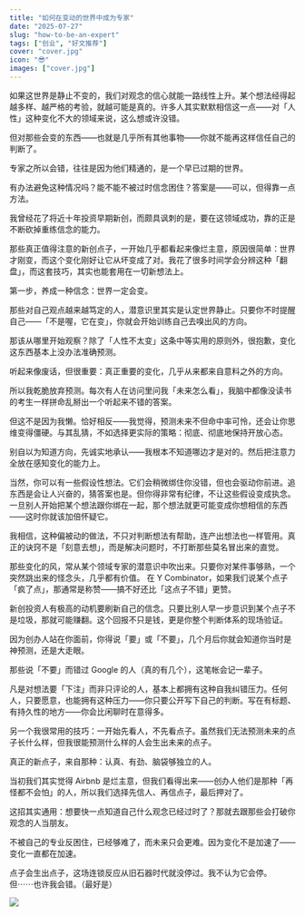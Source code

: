 ```yaml
---
title: "如何在变动的世界中成为专家"
date: "2025-07-27"
slug: "how-to-be-an-expert"
tags: ["创业", "好文推荐"]
cover: "cover.jpg"
icon: "😎"
images: ["cover.jpg"]
---
```

如果这世界是静止不变的，我们对观念的信心就能一路线性上升。某个想法经得起越多样、越严格的考验，就越可能是真的。许多人其实默默相信这一点——对「人性」这种变化不大的领域来说，这么想或许没错。



但对那些会变的东西——也就是几乎所有其他事物——你就不能再这样信任自己的判断了。



专家之所以会错，往往是因为他们精通的，是一个早已过期的世界。



有办法避免这种情况吗？能不能不被过时信念困住？答案是——可以，但得靠一点方法。



我曾经花了将近十年投资早期新创，而颇具讽刺的是，要在这领域成功，靠的正是不断砍掉重练信念的能力。



那些真正值得注意的新创点子，一开始几乎都看起来像烂主意，原因很简单：世界才刚变，而这个变化刚好让它从坏变成了对。我花了很多时间学会分辨这种「翻盘」，而这套技巧，其实也能套用在一切新想法上。



第一步，养成一种信念：世界一定会变。



那些对自己观点越来越笃定的人，潜意识里其实是认定世界静止。只要你不时提醒自己——「不是喔，它在变」，你就会开始训练自己去嗅出风的方向。



那该从哪里开始观察？除了「人性不太变」这条中等实用的原则外，很抱歉，变化这东西基本上没办法准确预测。



听起来像废话，但很重要：真正重要的变化，几乎从来都来自意料之外的方向。



所以我乾脆放弃预测。每次有人在访问里问我「未来怎么看」，我脑中都像没读书的考生一样拼命乱掰出一个听起来不错的答案。



但这不是因为我懒。恰好相反——我觉得，预测未来不但命中率可怜，还会让你思维变得僵硬。与其乱猜，不如选择更实际的策略：彻底、彻底地保持开放心态。



别自以为知道方向，先诚实地承认——我根本不知道哪边才是对的。然后把注意力全放在感知变化的能力上。



当然，你可以有一些假设性想法。它们会稍微绑住你没错，但也会驱动你前进。追东西是会让人兴奋的，猜答案也是。但你得非常有纪律，不让这些假设变成执念。
一旦别人开始把某个想法跟你绑在一起，那个想法就更可能变成你想相信的东西——这时你就该加倍怀疑它。



我相信，这种偏被动的做法，不只对判断想法有帮助，连产出想法也一样管用。真正的诀窍不是「刻意去想」，而是解决问题时，不打断那些莫名冒出来的直觉。



那些变化的风，常从某个领域专家的潜意识中吹出来。只要你对某件事够熟，一个突然跳出来的怪念头，几乎都有价值。
在 Y Combinator，如果我们说某个点子「疯了点」，那通常是称赞——搞不好还比「这点子不错」更赞。



新创投资人有极高的动机要刷新自己的信念。只要比别人早一步意识到某个点子不是垃圾，那就可能赚翻。这个回报不只是钱，更是你整个判断体系的现场验证。



因为创办人站在你面前，你得说「要」或「不要」，几个月后你就会知道你当时是神预测，还是大走眼。



那些说「不要」而错过 Google 的人（真的有几个），这笔帐会记一辈子。



凡是对想法要「下注」而非只评论的人，基本上都拥有这种自我纠错压力。任何人，只要愿意，也能拥有这种压力——你只要公开写下自己的判断。写在有标题、有持久性的地方——你会比闲聊时在意得多。



另一个我很常用的技巧：一开始先看人，不先看点子。虽然我们无法预测未来的点子长什么样，但我很能预测什么样的人会生出未来的点子。



真正的新点子，来自那种：认真、有劲、脑袋够独立的人。



当初我们其实觉得 Airbnb 是烂主意，但我们看得出来——创办人他们是那种「再怪都不会怕」的人，所以我们选择先信人、再信点子，最后押对了。



这招其实通用：想要快一点知道自己什么观念已经过时了？那就去跟那些会打破你观念的人当朋友。



不被自己的专业反困住，已经够难了，而未来只会更难。因为变化不是加速了——变化一直都在加速。



点子会生出点子，这场连锁反应从旧石器时代就没停过。我不认为它会停。
但⋯⋯也许我会错。（最好是）




![](https://prod-files-secure.s3.us-west-2.amazonaws.com/112d0858-5090-4d34-a606-b75eb8d65fd2/46476355-9cf3-4e99-9b7a-3531bc426380/1000202064.png?X-Amz-Algorithm=AWS4-HMAC-SHA256&X-Amz-Content-Sha256=UNSIGNED-PAYLOAD&X-Amz-Credential=ASIAZI2LB466TRJ44YG5%2F20251031%2Fus-west-2%2Fs3%2Faws4_request&X-Amz-Date=20251031T153333Z&X-Amz-Expires=3600&X-Amz-Security-Token=IQoJb3JpZ2luX2VjEE8aCXVzLXdlc3QtMiJHMEUCIDPmL0bCGH5GW7zhVfE01RyRf1rpzbe18H7I2mIAlpGYAiEAn%2F7w%2BInmIHV2DESy1n8pJGERhproILlPn1BuORareCQq%2FwMIGBAAGgw2Mzc0MjMxODM4MDUiDNj%2BO0luav%2FvtEWyUircA91CiPeJv8EDfA%2Bt2AoW4ZwwS3AMXJb95sp%2Ben4ndb3FWC6yJIMVPLvglb%2FiyHEwQuuq1xMLSK3u4ih%2BOy%2FWrLO3ecDBeSie%2Fj1P%2FHrPRG4fW3PCbnUZo4RqDMfxqxeWirvMfArWPzli8RRlpVs5d4ID7HTryZrr%2F2EhZRrbNgoYZDAyLhgprWzs7g7O89Oru0wR6m3FXnguzqQPCkbEAGmUXNLD6Js2DUX6G6D8ZgSmq%2FXHBt8EUdyiq0lbw3qfG8aQSch0QFZuTlGhL1cSEbaX26R%2Ft0cl5DCcHm8yyRtE5k8NT4iGM%2BALYjpBFNgh3zFH02PElt%2F5B6ApuKWMBqfpmggkvEmKvS%2Bm%2BBM8g%2FnOLqQb995C3SB5k1d%2BTHRm4A1uGFVu5ZCEOMJ1FHbppnLaG4JbJphCYwFs3OIAODsfPl32nJndHqQIDfd4NIHSyMOSiHh2enNVyfn6vl1fX%2FmBlPmo3KPsS5mAQmFnGjpNKx3m8LBiSKEnQu8%2FsV6RSrAzw6V5lRyEJ%2BstCHwcxhIoHxZL0uzTaWuR6U3GY20pVZHhswuaMgew5lWjiFoR8bvLqenI7EZJ5L%2FzcKUA3xxx7YGdTlAwvsavt2R96g8FP02IhLfDOirhX9sGMKKZk8gGOqUB6OmckHQtTzqxSTAW684kV1wwmVMBY2F1itnEa3KG0lrLK8591YQXDD6%2FD0ZWFQdHW6cOuac5tBSg1HmZgDnTaPaAACpHxLBrwUUL6pCAPwehJ3JIdI9JuE%2FdpPrbBCWfw2f8lMuB%2BBM%2BRB9KQgWC%2BQv60TSpCB4E3csdSM%2B5WO5CwAOhPBnto6Po%2Bv5UUudJefxMGFasog4c1dZvhZ25H5n6O0Hu&X-Amz-Signature=7b80e5b4d46a1be907dcb2103d4ba68824171bf4692c9c5de5a335699ce24bef&X-Amz-SignedHeaders=host&x-amz-checksum-mode=ENABLED&x-id=GetObject)


